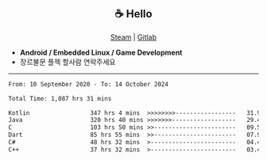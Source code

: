 <h2 align="center"> ☕ Hello </h2>

<p align="center">
  <a href="https://steamcommunity.com/id/Niforances/">Steam</a> |
  <a href="https://gitlab.com/niforances">Gitlab</a>
</p>

 - **Android / Embedded Linux / Game Development**
 - 장르불문 플젝 할사람 연락주세요

------

<!--START_SECTION:waka-->

```txt
From: 10 September 2020 - To: 14 October 2024

Total Time: 1,087 hrs 31 mins

Kotlin                 347 hrs 4 mins  >>>>>>>>-----------------   31.91 %
Java                   320 hrs 40 mins >>>>>>>------------------   29.49 %
C                      103 hrs 50 mins >>-----------------------   09.55 %
Dart                   85 hrs 55 mins  >>-----------------------   07.90 %
C#                     48 hrs 32 mins  >------------------------   04.46 %
C++                    37 hrs 32 mins  >------------------------   03.45 %
```

<!--END_SECTION:waka-->
